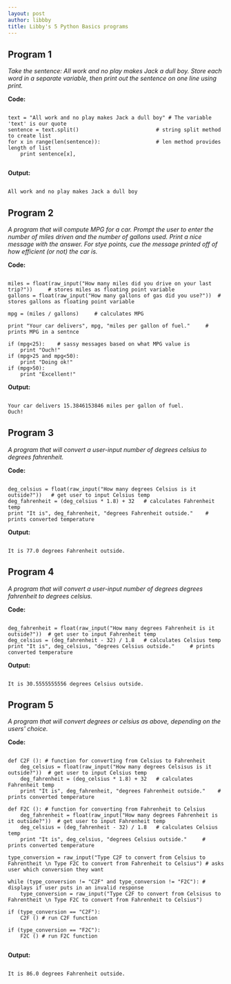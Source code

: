 ```yaml
---
layout: post
author: libbby
title: Libby's 5 Python Basics programs
---
```


## Program 1
*Take the sentence: All work and no play makes Jack a dull boy. Store each word in a separate variable, then print out the sentence on one line using print.*

**Code:**

```

text = "All work and no play makes Jack a dull boy" # The variable 'text' is our quote
sentence = text.split() 				        # string split method to create list
for x in range(len(sentence)): 				    # len method provides length of list
    print sentence[x],
    
```
**Output:**

```

All work and no play makes Jack a dull boy

```

## Program 2
*A program that will compute MPG for a car. Prompt the user to enter the number of miles driven and the number of gallons used. Print a nice message with the answer. For stye points, cue the message printed off of how efficient (or not) the car is.*

**Code:**

```

miles = float(raw_input("How many miles did you drive on your last trip?")) 	# stores miles as floating point variable
gallons = float(raw_input("How many gallons of gas did you use?")) 	# stores gallons as floating point variable

mpg = (miles / gallons) 	# calculates MPG

print "Your car delivers", mpg, "miles per gallon of fuel." 	# prints MPG in a sentnce

if (mpg<25):	# sassy messages based on what MPG value is
	print "Ouch!"
if (mpg>25 and mpg<50):
    print "Doing ok!"
if (mpg>50):
    print "Excellent!"

```

**Output:**

```

Your car delivers 15.3846153846 miles per gallon of fuel.
Ouch!

```

## Program 3
*A program that will convert a user-input number of degrees celsius to degrees fahrenheit.*

**Code:**

```

deg_celsius = float(raw_input("How many degrees Celsius is it outside?")) 	# get user to input Celsius temp
deg_fahrenheit = (deg_celsius * 1.8) + 32 	# calculates Fahrenheit temp
print "It is", deg_fahrenheit, "degrees Fahrenheit outside." 	# prints converted temperature

```

**Output:**

```

It is 77.0 degrees Fahrenheit outside.

```

## Program 4
*A program that will convert a user-input number of degrees degrees fahrenheit to degrees celsius.*

**Code:**

```

deg_fahrenheit = float(raw_input("How many degrees Fahrenheit is it outside?"))  # get user to input Fahrenheit temp
deg_celsius = (deg_fahrenheit - 32) / 1.8   # calculates Celsius temp
print "It is", deg_celsius, "degrees Celsius outside."     # prints converted temperature

```

**Output:**

```

It is 30.5555555556 degrees Celsius outside.

```

## Program 5
*A program that will convert degrees or celsius as above, depending on the users' choice.*

**Code:**

```

def C2F (): # function for converting from Celsius to Fahrenheit
	deg_celsius = float(raw_input("How many degrees Celsisus is it outside?")) 	# get user to input Celsius temp
	deg_fahrenheit = (deg_celsius * 1.8) + 32 	# calculates Fahrenheit temp
	print "It is", deg_fahrenheit, "degrees Fahrenheit outside." 	# prints converted temperature

def F2C (): # function for converting from Fahrenheit to Celsius
	deg_fahrenheit = float(raw_input("How many degrees Fahrenheit is it outside?"))  # get user to input Fahrenheit temp
	deg_celsius = (deg_fahrenheit - 32) / 1.8   # calculates Celsius temp
	print "It is", deg_celsius, "degrees Celsius outside."     # prints converted temperature

type_conversion = raw_input("Type C2F to convert from Celsius to Fahrentheit \n Type F2C to convert from Fahrenheit to Celsius") # asks user which conversion they want

while (type_conversion != "C2F" and type_conversion != "F2C"): # displays if user puts in an invalid response
    type_conversion = raw_input("Type C2F to convert from Celsisus to Fahrentheit \n Type F2C to convert from Fahrenheit to Celsius")

if (type_conversion == "C2F"):
	C2F () # run C2F function

if (type_conversion == "F2C"):
    F2C () # run F2C function
    
```

**Output:**

```

It is 86.0 degrees Fahrenheit outside.

```
